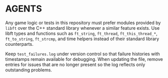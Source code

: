 # AGENTS

Any game logic or tests in this repository must prefer modules provided by `libft` over the C++ standard library whenever a similar feature exists. Use libft types and functions such as `ft_string`, `ft_thread`, `ft_this_thread_*`, `ft_to_string`, `ft_strcmp`, and time helpers instead of their standard library counterparts.

Keep `test_failures.log` under version control so that failure histories with timestamps remain available for debugging. When updating the file, remove entries for issues that are no longer present so the log reflects only outstanding problems.
